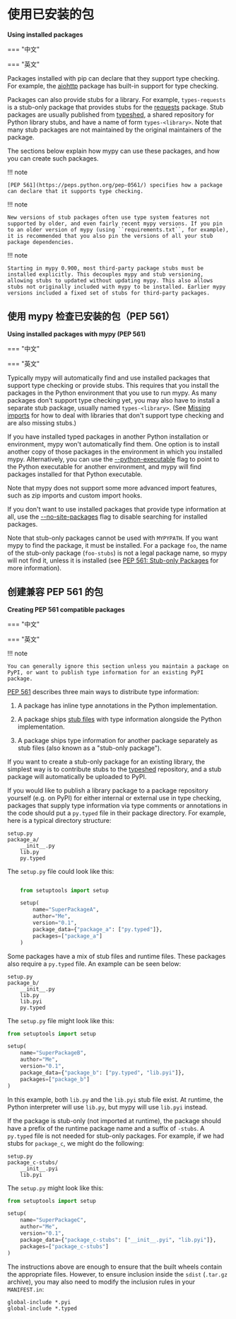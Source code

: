 # 使用已安装的包

**Using installed packages**

=== "中文"

=== "英文"


Packages installed with pip can declare that they support type checking. For example, the [aiohttp](https://docs.aiohttp.org/en/stable/) package has built-in support for type checking.

Packages can also provide stubs for a library. For example, ``types-requests`` is a stub-only package that provides stubs for the [requests](https://requests.readthedocs.io/en/master/) package. Stub packages are usually published from [typeshed](https://github.com/python/typeshed), a shared repository for Python library stubs, and have a name of form ``types-<library>``. Note that many stub packages are not maintained by the original maintainers of the package.

The sections below explain how mypy can use these packages, and how you can create such packages.

!!! note 

    [PEP 561](https://peps.python.org/pep-0561/) specifies how a package can declare that it supports type checking.

!!! note 

    New versions of stub packages often use type system features not supported by older, and even fairly recent mypy versions. If you pin to an older version of mypy (using ``requirements.txt``, for example), it is recommended that you also pin the versions of all your stub package dependencies.

!!! note 

    Starting in mypy 0.900, most third-party package stubs must be installed explicitly. This decouples mypy and stub versioning, allowing stubs to updated without updating mypy. This also allows stubs not originally included with mypy to be installed. Earlier mypy versions included a fixed set of stubs for third-party packages.

## 使用 mypy 检查已安装的包（PEP 561）

**Using installed packages with mypy (PEP 561)**

=== "中文"

=== "英文"

Typically mypy will automatically find and use installed packages that support type checking or provide stubs. This requires that you install the packages in the Python environment that you use to run mypy.  As many packages don't support type checking yet, you may also have to install a separate stub package, usually named ``types-<library>``. (See [Missing imports](./running_mypy.md#缺失的导入) for how to deal with libraries that don't support type checking and are also missing stubs.)

If you have installed typed packages in another Python installation or environment, mypy won't automatically find them. One option is to install another copy of those packages in the environment in which you installed mypy. Alternatively, you can use the [--python-executable](./command_line.md#python-executable) flag to point to the Python executable for another environment, and mypy will find packages installed for that Python executable.

Note that mypy does not support some more advanced import features, such as zip imports and custom import hooks.

If you don't want to use installed packages that provide type information at all, use the [--no-site-packages](./command_line.md#no-site-packages) flag to disable searching for installed packages.

Note that stub-only packages cannot be used with ``MYPYPATH``. If you want mypy to find the package, it must be installed. For a package ``foo``, the name of the stub-only package (``foo-stubs``) is not a legal package name, so mypy will not find it, unless it is installed (see [PEP 561: Stub-only Packages](https://peps.python.org/pep-0561/#stub-only-packages) for more information).

## 创建兼容 PEP 561 的包

**Creating PEP 561 compatible packages**

=== "中文"

=== "英文"

!!! note 

    You can generally ignore this section unless you maintain a package on PyPI, or want to publish type information for an existing PyPI package.

[PEP 561] describes three main ways to distribute type information:

1. A package has inline type annotations in the Python implementation.

2. A package ships [stub files](../mypy/stub_files.md) with type information alongside the Python implementation.

3. A package ships type information for another package separately as stub files (also known as a "stub-only package").

If you want to create a stub-only package for an existing library, the simplest way is to contribute stubs to the [typeshed] repository, and a stub package will automatically be uploaded to PyPI.

If you would like to publish a library package to a package repository yourself (e.g. on PyPI) for either internal or external use in type checking, packages that supply type information via type comments or annotations in the code should put a ``py.typed`` file in their package directory. For example, here is a typical directory structure:

```text
setup.py
package_a/
    __init__.py
    lib.py
    py.typed
```

The ``setup.py`` file could look like this:

```python

    from setuptools import setup

    setup(
        name="SuperPackageA",
        author="Me",
        version="0.1",
        package_data={"package_a": ["py.typed"]},
        packages=["package_a"]
    )
```

Some packages have a mix of stub files and runtime files. These packages also require a ``py.typed`` file. An example can be seen below:

```text
setup.py
package_b/
    __init__.py
    lib.py
    lib.pyi
    py.typed
```

The ``setup.py`` file might look like this:

```python
from setuptools import setup

setup(
    name="SuperPackageB",
    author="Me",
    version="0.1",
    package_data={"package_b": ["py.typed", "lib.pyi"]},
    packages=["package_b"]
)
```

In this example, both ``lib.py`` and the ``lib.pyi`` stub file exist. At runtime, the Python interpreter will use ``lib.py``, but mypy will use ``lib.pyi`` instead.

If the package is stub-only (not imported at runtime), the package should have a prefix of the runtime package name and a suffix of ``-stubs``. A ``py.typed`` file is not needed for stub-only packages. For example, if we had stubs for ``package_c``, we might do the following:

```text
setup.py
package_c-stubs/
    __init__.pyi
    lib.pyi
```

The ``setup.py`` might look like this:

```python
from setuptools import setup

setup(
    name="SuperPackageC",
    author="Me",
    version="0.1",
    package_data={"package_c-stubs": ["__init__.pyi", "lib.pyi"]},
    packages=["package_c-stubs"]
)
```

The instructions above are enough to ensure that the built wheels contain the appropriate files. However, to ensure inclusion inside the ``sdist`` (``.tar.gz`` archive), you may also need to modify the inclusion rules in your ``MANIFEST.in``:

```text
global-include *.pyi
global-include *.typed
```

[PEP 561]: https://peps.python.org/pep-0561/
[typeshed]: https://github.com/python/typeshed